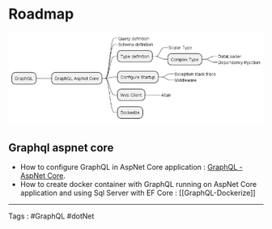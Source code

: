 # Roadmap

![graphql.png](../../out/diagram/themes/graphql/graphql.png)

## Graphql aspnet core

- How to configure GraphQL in AspNet Core application : [GraphQL - AspNet Core](GraphQL-AspNetCore.md).
- How to create docker container with GraphQL running on AspNet Core application and using Sql Server with EF Core : [[GraphQL-Dockerize]]

---

Tags : #GraphQL #dotNet
